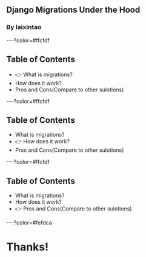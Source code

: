 ## Django Migrations Under the Hood

### By laixintao



---?color=#ffcfdf

## Table of Contents

- 👉 What is migrations?
- How does it work?
- Pros and Cons(Compare to other sulotions)




---?color=#ffcfdf

## Table of Contents

- What is migrations?
- 👉 How does it work?
- Pros and Cons(Compare to other sulotions)



---?color=#ffcfdf

## Table of Contents

- What is migrations?
- How does it work?
- 👉 Pros and Cons(Compare to other sulotions)

---?color=#fefdca

# Thanks!
